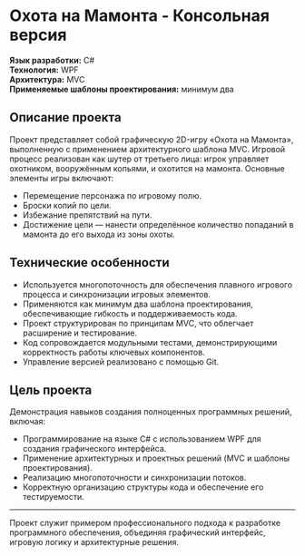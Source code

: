 # Охота на Мамонта - Консольная версия

**Язык разработки:** C#  
**Технология:** WPF  
**Архитектура:** MVC  
**Применяемые шаблоны проектирования:** минимум два  

## Описание проекта

Проект представляет собой графическую 2D-игру «Охота на Мамонта», выполненную с применением архитектурного шаблона MVC. Игровой процесс реализован как шутер от третьего лица: игрок управляет охотником, вооружённым копьями, и охотится на мамонта. Основные элементы игры включают:

- Перемещение персонажа по игровому полю.  
- Броски копий по цели.  
- Избежание препятствий на пути.  
- Достижение цели — нанести определённое количество попаданий в мамонта до его выхода из зоны охоты.  

## Технические особенности

- Используется многопоточность для обеспечения плавного игрового процесса и синхронизации игровых элементов.  
- Применяются как минимум два шаблона проектирования, обеспечивающие гибкость и поддерживаемость кода.  
- Проект структурирован по принципам MVC, что облегчает расширение и тестирование.  
- Код сопровождается модульными тестами, демонстрирующими корректность работы ключевых компонентов.  
- Управление версией реализовано с помощью Git.  

## Цель проекта

Демонстрация навыков создания полноценных программных решений, включая:

- Программирование на языке C# с использованием WPF для создания графического интерфейса.  
- Применение архитектурных и проектных решений (MVC и шаблоны проектирования).  
- Реализацию многопоточности и синхронизации потоков.  
- Корректную организацию структуры кода и обеспечение его тестируемости.  

---

Проект служит примером профессионального подхода к разработке программного обеспечения, объединяя графический интерфейс, игровую логику и архитектурные решения.
